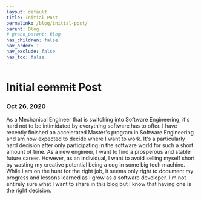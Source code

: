 ```yaml
---
layout: default
title: Initial Post
permalink: /blog/initial-post/
parent: Blog
# grand_parent: Blog
has_children: false
nav_order: 1
nav_exclude: false
has_toc: false
---
```


# Initial ~~commit~~ Post
### Oct 26, 2020

As a Mechanical Engineer that is switching into Software Engineering, it's hard not to be intimidated by everything software has to offer.
I have recently finished an accelerated Master's program in Software Engineering and am now expected to decide where I want to work.
It's a particularly hard decision after only participating in the software world for such a short amount of time.
As a new engineer, I want to find a prosperous and stable future career. 
However, as an individual, I want to avoid selling myself short by wasting my creative potential being a cog in some big tech machine. 
While I am on the hunt for the right job, it seems only right to document my progress and lessons learned as I grow as a software developer.
I'm not entirely sure what I want to share in this blog but I know that having one is the right decision.